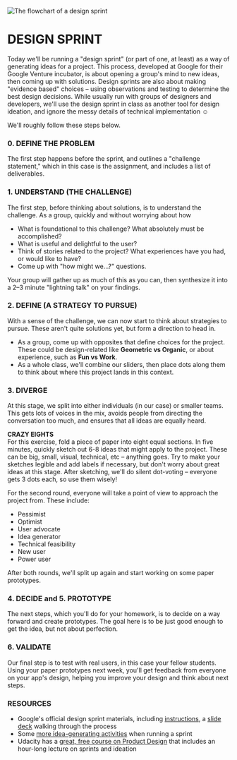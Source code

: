 ![The flowchart of a design sprint]()

DESIGN SPRINT
====

Today we'll be running a "design sprint" (or part of one, at least) as a way of generating ideas for a project. This process, developed at Google for their Google Venture incubator, is about opening a group's mind to new ideas, then coming up with solutions. Design sprints are also about making "evidence based" choices – using observations and testing to determine the best design decisions. While usually run with groups of designers and developers, we'll use the design sprint in class as another tool for design ideation, and ignore the messy details of technical implementation ☺️

We'll roughly follow these steps below.

### 0. DEFINE THE PROBLEM  
The first step happens before the sprint, and outlines a "challenge statement," which in this case is the assignment, and includes a list of deliverables.

### 1. UNDERSTAND (THE CHALLENGE)  
The first step, before thinking about solutions, is to understand the challenge. As a group, quickly and without worrying about how 

* What is foundational to this challenge? What absolutely must be accomplished?  
* What is useful and delightful to the user?  
* Think of stories related to the project? What experiences have you had, or would like to have?  
* Come up with "how might we...?" questions.  

Your group will gather up as much of this as you can, then synthesize it into a 2–3 minute "lightning talk" on your findings.

### 2. DEFINE (A STRATEGY TO PURSUE)  
With a sense of the challenge, we can now start to think about strategies to pursue. These aren't quite solutions yet, but form a direction to head in.

* As a group, come up with opposites that define choices for the project. These could be design-related like **Geometric vs Organic**, or about experience, such as **Fun vs Work**.  
* As a whole class, we'll combine our sliders, then place dots along them to think about where this project lands in this context.  

### 3. DIVERGE  
At this stage, we split into either individuals (in our case) or smaller teams. This gets lots of voices in the mix, avoids people from directing the conversation too much, and ensures that all ideas are equally heard.

**CRAZY EIGHTS**  
For this exercise, fold a piece of paper into eight equal sections. In five minutes, quickly sketch out 6-8 ideas that might apply to the project. These can be big, small, visual, technical, etc – anything goes. Try to make your sketches legible and add labels if necessary, but don't worry about great ideas at this stage. After sketching, we'll do silent dot-voting – everyone gets 3 dots each, so use them wisely! 

For the second round, everyone will take a point of view to approach the project from. These include:  

* Pessimist  
* Optimist  
* User advocate  
* Idea generator  
* Technical feasibility  
* New user  
* Power user  

After both rounds, we'll split up again and start working on some paper prototypes.

### 4. DECIDE and 5. PROTOTYPE  
The next steps, which you'll do for your homework, is to decide on a way forward and create prototypes. The goal here is to be just good enough to get the idea, but not about perfection.

### 6. VALIDATE  
Our final step is to test with real users, in this case your fellow students. Using your paper prototypes next week, you'll get feedback from everyone on your app's design, helping you improve your design and think about next steps.

### RESOURCES  
* Google's official design sprint materials, including [instructions](http://www.gv.com/sprint/), a [slide deck](https://developers.google.com/design-sprint/downloads/DesignSprintMethods.pdf) walking through the process  
* Some [more idea-generating activities](https://medium.com/@tw_jaymount/what-is-a-design-sprint-ac27495e932e) when running a sprint  
* Udacity has a [great, free course on Product Design](https://www.udacity.com/course/product-design--ud509) that includes an hour-long lecture on sprints and ideation  


